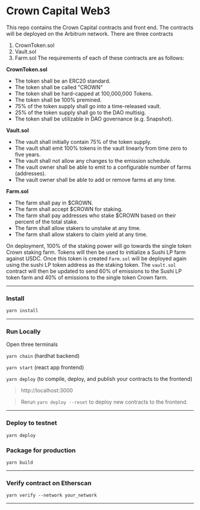# Crown Capital Web3

This repo contains the Crown Capital contracts and front end.
The contracts will be deployed on the Arbitrum network. There are three contracts
1. CrownToken.sol
2. Vault.sol
3. Farm.sol
   The requirements of each of these contracts are as follows:

**CrownToken.sol**
- The token shall be an ERC20 standard.
- The token shall be called "CROWN"
- The token shall be hard-capped at 100,000,000 Tokens.
- The token shall be 100% premined.
- 75% of the token supply shall go into a time-released vault.
- 25% of the token supply shall go to the DAO multisig.
- The token shall be utilizable in DAO governance (e.g. Snapshot).

**Vault.sol**
- The vault shall initially contain 75% of the token supply.
- The vault shall emit 100% tokens in the vault linearly from time zero to five years.
- The vault shall not allow any changes to the emission schedule.
- The vault owner shall be able to emit to a configurable number of farms (addresses).
- The vault owner shall be able to add or remove farms at any time.

**Farm.sol**
- The farm shall pay in $CROWN.
- The farm shall accept $CROWN for staking.
- The farm shall pay addresses who stake $CROWN based on their percent of the total stake.
- The farm shall allow stakers to unstake at any time.
- The farm shall allow stakers to claim yield at any time.


On deployment, 100% of the staking power will go towards the single token Crown staking farm. Tokens
will then be used to initialize a Sushi LP farm against USDC. Once this token is created `Farm.sol`
will be deployed again using the sushi LP token address as the staking token.
The `vault.sol` contract will then be updated to send 60% of emissions to the Sushi LP token farm
and 40% of emissions to the single token Crown farm.

---

### Install

```bash
yarn install
```

---

### Run Locally

Open three terminals

`yarn chain` (hardhat backend)

`yarn start` (react app frontend)

`yarn deploy` (to compile, deploy, and publish your contracts to the frontend)

> http://localhost:3000

> Rerun `yarn deploy --reset` to deploy new contracts to the frontend.


---

### Deploy to testnet

`yarn deploy`


### Package for production

`yarn build`

---
### Verify contract on Etherscan

`yarn verify --network your_network`

---
